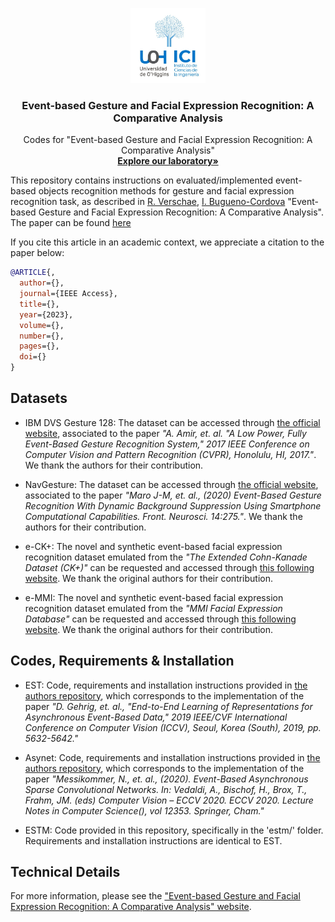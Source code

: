 <!-- PROJECT LOGO -->
<p align="center">
  <a href="https://sites.google.com/uoh.cl/uoh-ris-lab">
    <img src="resources/uoh_ici.jpeg" alt="Logo" width="120" height="120">
  </a>

  <h3 align="center">Event-based Gesture and Facial Expression Recognition: A Comparative Analysis</h3>

  <p align="center">
     Codes for "Event-based Gesture and Facial Expression Recognition: A Comparative Analysis" 
    <br />
    <a href="https://sites.google.com/uoh.cl/uoh-ris-lab"><strong>Explore our laboratory»</strong></a>
    <br />

  </p>
</p>

This repository contains instructions on evaluated/implemented event-based objects recognition methods for gesture and facial expression recognition task, as described in [R. Verschae](https://rodrigo.verschae.org/), [I. Bugueno-Cordova](https://github.com/ibugueno/) "Event-based Gesture and Facial Expression Recognition: A Comparative Analysis". The paper can be found [here](#)

If you cite this article in an academic context, we appreciate a citation to the paper below:

```bibtex
@ARTICLE{,
  author={},
  journal={IEEE Access}, 
  title={}, 
  year={2023},
  volume={},
  number={},
  pages={},
  doi={}
}
```

## Datasets

* IBM DVS Gesture 128: The dataset can be accessed through [the official website](https://research.ibm.com/interactive/dvsgesture/), associated to the paper _"A. Amir, et. al. "A Low Power, Fully Event-Based Gesture Recognition System," 2017 IEEE Conference on Computer Vision and Pattern Recognition (CVPR), Honolulu, HI, 2017."_. We thank the authors for their contribution.

* NavGesture: The dataset can be accessed through [the official website](https://www.frontiersin.org/articles/10.3389/fnins.2020.00275/full), associated to the paper _"Maro J-M, et. al., (2020) Event-Based Gesture Recognition With Dynamic Background Suppression Using Smartphone Computational Capabilities. Front. Neurosci. 14:275."_. We thank the authors for their contribution.

* e-CK+: The novel and synthetic event-based facial expression recognition dataset emulated from the _"The Extended Cohn-Kanade Dataset (CK+)"_ can be requested and accessed through [this following website](#). We thank the original authors for their contribution.

* e-MMI: The novel and synthetic event-based facial expression recognition dataset emulated from the _"MMI Facial Expression Database"_ can be requested and accessed through [this following website](#). We thank the original authors for their contribution.

## Codes, Requirements & Installation

* EST: Code, requirements and installation instructions provided in [the authors repository](https://github.com/uzh-rpg/rpg_event_representation_learning), which corresponds to the implementation of the paper _"D. Gehrig, et. al., "End-to-End Learning of Representations for Asynchronous Event-Based Data," 2019 IEEE/CVF International Conference on Computer Vision (ICCV), Seoul, Korea (South), 2019, pp. 5632-5642."_

* Asynet: Code, requirements and installation instructions provided in [the authors repository](https://github.com/uzh-rpg/rpg_asynet), which corresponds to the implementation of the paper _"Messikommer, N., et. al., (2020). Event-Based Asynchronous Sparse Convolutional Networks. In: Vedaldi, A., Bischof, H., Brox, T., Frahm, JM. (eds) Computer Vision – ECCV 2020. ECCV 2020. Lecture Notes in Computer Science(), vol 12353. Springer, Cham."_

* ESTM: Code provided in this repository, specifically in the 'estm/' folder. Requirements and installation instructions are identical to EST.

## Technical Details

For more information, please see the ["Event-based Gesture and Facial Expression Recognition: A Comparative Analysis" website](#).